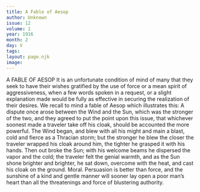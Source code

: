 ```yaml
---
title: A Fable of Aesop
author: Unknown
issue: 12
volume: 1
year: 1916
month: 2
day: V
tags:
layout: page.njk
image:
---
```

A FABLE OF AESOP    It is an unfortunate condition of mind of many that they seek to have their wishes gratified by the use of force or a mean spirit of aggressiveness, when a few words spoken in a request, or a slight explanation made would be fully as effective in securing the realization of their desires. We recall to mind a fable of Aesop which illustrates this:       A dispute once arose between the Wind and the Sun, which was the stronger of the two, and they agreed to put the point upon this issue, that whichever soonest made a traveler take off his cloak, should be accounted the more powerful. The Wind began, and blew with all his might and main a blast, cold and fierce as a Thracian storm; but the stronger he blew the closer the traveler wrapped his cloak around him, the tighter he grasped it with his hands. Then out broke the Sun; with his welcome beams he dispersed the vapor and the cold; the traveler felt the genial warmth, and as the Sun shone brighter and brighter, he sat down, overcome with the heat, and cast his cloak on the ground.       Moral. Persuasion is better than force, and the sunshine of a kind and gentle manner will sooner lay open a poor man’s heart than all the threatenings and force of blustering authority.




